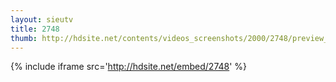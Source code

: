 ```yaml
---
layout: sieutv
title: 2748
thumb: http://hdsite.net/contents/videos_screenshots/2000/2748/preview_360p.mp4.jpg
---
```

{% include iframe src='http://hdsite.net/embed/2748' %}
 
